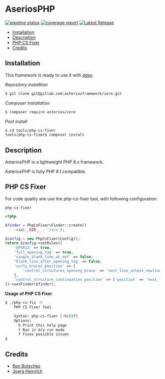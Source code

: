 # AseriosPHP <!-- omit in toc -->

[![pipeline status](https://gitlab.com/asteriosframework/core/badges/feature/AF-9/pipeline.svg)](https://gitlab.com/asteriosframework/core/-/commits/feature/AF-9)
[![coverage report](https://gitlab.com/asteriosframework/core/badges/feature/AF-9/coverage.svg)](https://gitlab.com/asteriosframework/core/-/commits/feature/AF-9)
[![Latest Release](https://gitlab.com/asteriosframework/core/-/badges/release.svg)](https://gitlab.com/asteriosframework/core/-/releases)

- [Installation](#installation)
- [Description](#description)
- [PHP CS Fixer](#php-cs-fixer)
- [Credits](#credits)


## Installation

This framework is ready to use it with [ddev](https://ddev.readthedocs.io/en/stable/).

*Repository installtion*

```bash
$ git clone git@gitlab.com:asteriosframework/core.git
```

*Composer installation*

```bash
$ composer require asterios/core
```

*Post install*

```bash
$ cd tools/php-cs-fixer
tools/php-cs-fixer$ composer install
```

## Description
AsteriosPHP is a lightweight PHP 8.x framework.

AsteriosPHP is fully PHP 8.1 compatible.

## PHP CS Fixer

For code quality wie use the php-cs-fixer
tool, with following configuration:

`php-cs-fixer`

```php
<?php

$finder = PhpCsFixer\Finder::create()
    ->in(__DIR__ . '/src');

$config = new PhpCsFixer\Config();
return $config->setRules([
    '@PSR12' => true,
    'full_opening_tag' => true,
    'single_blank_line_at_eof' => false,
    'blank_line_after_opening_tag' => false,
    'curly_braces_position' => [
        'control_structures_opening_brace' => 'next_line_unless_newline_at_signature_end',
    ],
    'control_structure_continuation_position' => ['position' => 'next_line'],
])->setFinder($finder);
```

**Usage of PHP CS Fixer**

```bash
$ ./php-cs-fix -h
    PHP CS Fixer Tool

    Syntax: php-cs-fixer [-h|t|f]
    Options:
      h Print this help page
      t Run in dry-run mode
      f Fixes possible issues
$
```

## Credits

- [Ben Butschko](ben@asteriosphp.de)
- [Joerg Heinrich](joerg@asteriosphp.de)
